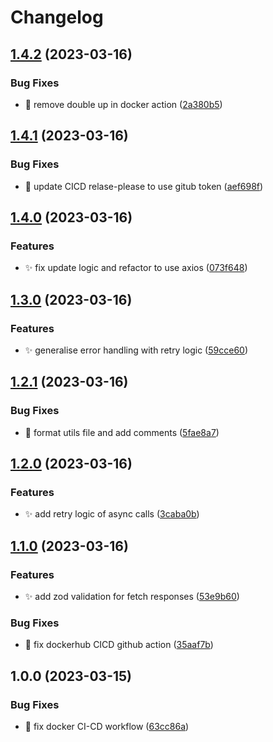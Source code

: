 # Changelog

## [1.4.2](https://github.com/jacobgad/vercel-ddns/compare/v1.4.1...v1.4.2) (2023-03-16)


### Bug Fixes

* :bug: remove double up in docker action ([2a380b5](https://github.com/jacobgad/vercel-ddns/commit/2a380b5c078284eea6e37c7f26714f4d7f194432))

## [1.4.1](https://github.com/jacobgad/vercel-ddns/compare/v1.4.0...v1.4.1) (2023-03-16)


### Bug Fixes

* :bug: update CICD relase-please to use gitub token ([aef698f](https://github.com/jacobgad/vercel-ddns/commit/aef698f3bfaff5361a8c7e49aeb8d329eb5a0685))

## [1.4.0](https://github.com/jacobgad/vercel-ddns/compare/v1.3.0...v1.4.0) (2023-03-16)


### Features

* :sparkles: fix update logic and refactor to use axios ([073f648](https://github.com/jacobgad/vercel-ddns/commit/073f648f46d362178d1187e3592bed37b23c6f64))

## [1.3.0](https://github.com/jacobgad/vercel-ddns/compare/v1.2.1...v1.3.0) (2023-03-16)


### Features

* :sparkles: generalise error handling with retry logic ([59cce60](https://github.com/jacobgad/vercel-ddns/commit/59cce609e341f7afa8874dea273f4498d0763518))

## [1.2.1](https://github.com/jacobgad/vercel-ddns/compare/v1.2.0...v1.2.1) (2023-03-16)


### Bug Fixes

* :bug: format utils file and add comments ([5fae8a7](https://github.com/jacobgad/vercel-ddns/commit/5fae8a71cb27c1fc6c2e5e6e7028a03d96c126b5))

## [1.2.0](https://github.com/jacobgad/vercel-ddns/compare/v1.1.0...v1.2.0) (2023-03-16)


### Features

* :sparkles: add retry logic of async calls ([3caba0b](https://github.com/jacobgad/vercel-ddns/commit/3caba0b5df917d5fc0620dccbc0459275b4b19ec))

## [1.1.0](https://github.com/jacobgad/vercel-ddns/compare/v1.0.0...v1.1.0) (2023-03-16)


### Features

* :sparkles: add zod validation for fetch responses ([53e9b60](https://github.com/jacobgad/vercel-ddns/commit/53e9b6079e51c1c806e9e633ec8776c154f5c8cd))


### Bug Fixes

* :bug: fix dockerhub CICD github action ([35aaf7b](https://github.com/jacobgad/vercel-ddns/commit/35aaf7b9eb0ef8ffb7ef6d4760ef4e05993b62ca))

## 1.0.0 (2023-03-15)


### Bug Fixes

* :bug: fix docker CI-CD workflow ([63cc86a](https://github.com/jacobgad/vercel-ddns/commit/63cc86a6e177641e95593da1c262a03cb746bc9b))
